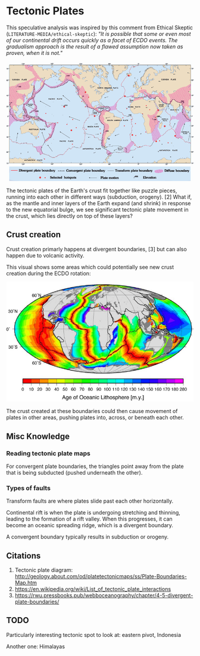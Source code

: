 # Tectonic Plates

This speculative analysis was inspired by this comment from Ethical Skeptic (`LITERATURE-MEDIA/ethical-skeptic`): *"It is possible that some or even most of our continental drift occurs quickly as a facet of ECDO events. The gradualism approach is the result of a flawed assumption now taken as proven, when it is not."*

![tectonic plate map](img/tectonic-plate-detailed-map.png "tectonic plate map")

The tectonic plates of the Earth's crust fit together like puzzle pieces, running into each other in different ways (subduction, orogeny). [2] What if, as the mantle and inner layers of the Earth expand (and shrink) in response to the new equatorial bulge, we see significant tectonic plate movement in the crust, which lies directly on top of these layers?

## Crust creation

Crust creation primarly happens at divergent boundaries, [3] but can also happen due to volcanic activity.

This visual shows some areas which could potentially see new crust creation during the ECDO rotation:

![lithosphere age visual](img/lithosphere-age.jpg "lithosphere age map")

The crust created at these boundaries could then cause movement of plates in other areas, pushing plates into, across, or beneath each other.

## Misc Knowledge

### Reading tectonic plate maps

For convergent plate boundaries, the triangles point away from the plate that is being subducted (pushed underneath the other).

### Types of faults

Transform faults are where plates slide past each other horizontally.

Continental rift is when the plate is undergoing stretching and thinning, leading to the formation of a rift valley. When this progresses, it can become an oceanic spreading ridge, which is a divergent boundary.

A convergent boundary typically results in subduction or orogeny.

## Citations

1. Tectonic plate diagram: http://geology.about.com/od/platetectonicmaps/ss/Plate-Boundaries-Map.htm
2. https://en.wikipedia.org/wiki/List_of_tectonic_plate_interactions
3. https://rwu.pressbooks.pub/webboceanography/chapter/4-5-divergent-plate-boundaries/

## TODO

Particularly interesting tectonic spot to look at: eastern pivot, Indonesia

Another one: Himalayas